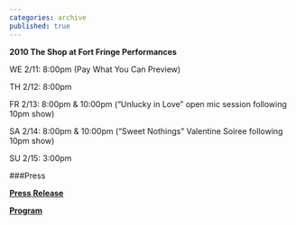 ```yaml
---
categories: archive
published: true
---
```


**2010 The Shop at Fort Fringe Performances**

WE 2/11: 8:00pm (Pay What You Can Preview)

TH 2/12: 8:00pm

FR 2/13: 8:00pm & 10:00pm (“Unlucky in Love” open mic session following 10pm show)

SA 2/14: 8:00pm & 10:00pm (“Sweet Nothings” Valentine Soiree following 10pm show)

SU 2/15: 3:00pm
 
###Press

**[Press Release](https://www.dropbox.com/s/tnfevn2e3metvfk/MyComicValentine-PressRelease.pdf)**

**[Program](https://www.dropbox.com/s/2zguxm0z1z60est/MyComicValentine-Program.pdf)**